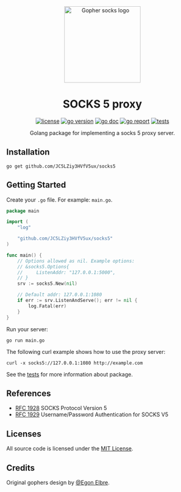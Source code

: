<div align="center">

<img alt="Gopher socks logo" src="https://github.com/JC5LZiy3HVfV5ux/assets/blob/master/socks5/logo.png?raw=true" width="200" height="200">

<h1>SOCKS 5 proxy</h1>

[![license](https://img.shields.io/badge/license-MIT-red.svg)](LICENSE)
[![go version](https://img.shields.io/github/go-mod/go-version/JC5LZiy3HVfV5ux/socks5)](go.mod)
[![go doc](https://godoc.org/github.com/JC5LZiy3HVfV5ux/socks5?status.svg)](https://pkg.go.dev/github.com/JC5LZiy3HVfV5ux/socks5)
[![go report](https://goreportcard.com/badge/github.com/JC5LZiy3HVfV5ux/socks5)](https://goreportcard.com/report/github.com/JC5LZiy3HVfV5ux/socks5)
[![tests](https://github.com/JC5LZiy3HVfV5ux/socks5/workflows/Test/badge.svg)](https://github.com/JC5LZiy3HVfV5ux/socks5/actions?workflow=Tests)

Golang package for implementing a socks 5 proxy server.
</div>

## Installation

    go get github.com/JC5LZiy3HVfV5ux/socks5

## Getting Started

Create your `.go` file. For example: `main.go`.

```go
package main

import (
	"log"

	"github.com/JC5LZiy3HVfV5ux/socks5"
)

func main() {
	// Options allowed as nil. Example options: 
	// &socks5.Options{
	//     ListenAddr: "127.0.0.1:5000",
	// }
	srv := socks5.New(nil)

	// Default addr: 127.0.0.1:1080
	if err := srv.ListenAndServe(); err != nil {
	    log.Fatal(err)
	}
}
```

Run your server:

    go run main.go

The following curl example shows how to use the proxy server:

    curl -x socks5://127.0.0.1:1080 http://example.com

See the [tests](socks5_test.go) for more information about package.

## References

* [RFC 1928](https://www.rfc-editor.org/rfc/rfc1928.txt) SOCKS Protocol Version 5
* [RFC 1929](https://www.rfc-editor.org/rfc/rfc1929.txt) Username/Password Authentication for SOCKS V5

## Licenses

All source code is licensed under the [MIT License](LICENSE).

## Credits

Original gophers design by [@Egon Elbre](https://github.com/egonelbre/gophers).